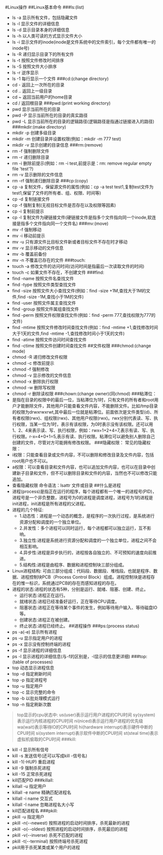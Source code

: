 #Linux操作
##Linux基本命令
###ls:(list)
* ls -a 显示所有文件，包括隐藏文件
* ls -l 显示文件的详细信息
* ls -d 显示目录本身的详细信息
* ls -h 以人类可读的方式显示文件大小
* ls -i 显示文件的inode(inode是文件系统中的文件索引，每个文件都有唯一的inode号)
* ls -R 递归显示目录下的所有文件
* ls -t 按照文件修改时间排序
* ls -S 按照文件大小排序
* ls -r 逆序显示
* ls -1 每行显示一个文件
###cd:(change directory)
* cd - 返回上一次所在的目录
* cd .. 返回上一级目录
* cd ~ 返回当前用户的home目录
* cd / 返回根目录
###pwd:(print working directory)
* pwd 显示当前所在的目录
* pwd -P 显示当前所在的目录的真实路径
* pwd -L 显示当前所在的目录的逻辑路径(逻辑路径是指通过链接进入的路径)
###mkdir:(make directory)
* mkdir -p 创建多级目录
* mkdir -m 创建目录并设置权限(例如：mkdir -m 777 test)
* mkdir -v 显示创建的目录信息
###rm:(remove)
* rm -f 强制删除文件
* rm -r 递归删除目录
* rm -i 删除前提示(例如：rm -i test,前提示是：rm: remove regular empty file 'test'?)
* rm -v 显示删除的文件信息
* rm -rf 强制递归删除目录
###cp:(copy)
* cp -a 复制文件，保留源文件的属性(例如：cp -a test test1,复制test文件为test1,保留了文件的所有者、组、权限、时间等)
* cp -d 复制链接文件
* cp -f 强制复制(无视目标文件是否存在以及权限等因素)
* cp -i 复制前提示
* cp -l 复制文件为硬链接文件(硬链接文件是指多个文件指向同一个inode,软连接是指多个文件指向同一个文件名)
###mv:(move)
* mv -f 强制移动
* mv -i 移动前提示
* mv -u 只有源文件比目标文件新或者目标文件不存在时才移动
* mv -v 显示移动的文件信息
* mv -b 覆盖前备份
* mv -n 不覆盖已存在的文件
###touch:
* touch -a 修改文件的访问时间(访问时间是指最后一次读取文件的时间)
* touch -c 如果文件不存在，不创建文件
###find:
* find -name 按照文件名查找文件
* find -type 按照文件类型查找文件
* find -size 按照文件大小查找文件(例如：find -size +1M,查找大于1M的文件,find -size -1M,查找小于1M的文件)
* find -user 按照文件属主查找文件
* find -group 按照文件属组查找文件
* find -perm 按照文件权限查找文件(例如：find -perm 777,查找权限为777的文件)
* find -mtime 按照文件修改时间查找文件(例如：find -mtime +1,查找修改时间大于1天的文件,find -mtime -1,查找修改时间小于1天的文件)
* find -atime 按照文件访问时间查找文件
* find -ctime 按照文件创建时间查找文件
##文件权限
###chmod:(change mode)
* chmod -R 递归修改文件权限
* chmod -c 修改前提示
* chmod -f 强制修改
* chmod -v 显示修改的文件信息
* chmod -x 删除执行权限
* chmod -w 删除写权限
* chmod -r 删除读权限
###chown:(change owner)(同chmod)
###粘滞位：
* 是指在目录的权限中的最后一位，当粘滞位为1时，只有文件的所有者和root用户才能删除文件，其他用户只能查看文件内容，不能删除文件。比如/tmp目录的权限为drwxrwxrwt,其中最后一位就是粘滞位。前面依次是文件类型(d)、所有者权限(rwx)、组权限(rwx)、其他用户权限(rwx)。rwx分别代表读、写、执行权限，当某一位为1时，表示有该权限，为0时表示没有该权限。还可以用1、2、4来表示读、写、执行权限，例如：rwx=1+2+4=7,表示有读、写、执行权限。r-x=4+0+1=5,表示有读、执行权限。粘滞位可以避免别人删除自己创建的文件，尽管对方可能拥有修改权限。
###隐藏权限：
常见的隐藏权限：
* i权限：只能查看目录或文件内容，不可以删除和修改目录及文件内容，包括root用户也不可以。
* a权限：可以查看目录和文件内容，也可以追加文件内容，也可以在目录中创建新子目录和文件，但不可以删除目录和文件的内容，当然也不可以修改只能追加。
* 查看隐藏权限
命令语法：lsattr  文件或目录
##什么是进程
* 进程(process)是指正在运行的程序，每个进程都有一个唯一的进程号(PID)，进程号是一个非负整数，进程号为0的进程是调度进程，进程号为1的进程是init进程，init进程是所有进程的父进程。
* 进程的几个特征:
  * 1.动态性：进程是一个动态的概念，是程序的一次执行过程，是系统进行资源分配和调度的一个独立单位。
  * 2.并发性：多个进程可以同时运行，每个进程都可以独立运行，互不影响。
  * 3.独立性:进程是系统进行资源分配和调度的一个独立单位，进程之间不会相互影响。
  * 4.异步性:进程是异步执行的，进程按各自独立的、不可预知的速度向前推进。
  * 5.结构性:进程是由程序、数据和进程控制块三部分组成。
* Linux进程结构:
  可由三部分组成：代码段、数据段、堆栈段。也就是程序、数据、进程控制块PCB（Process Control Block）组成。进程控制块是进程存在的惟一标识，系统通过PCB的存在而感知进程的存在。
* 进程的状态:进程的状态有5种，分别是运行、就绪、阻塞、创建、终止。
  * 运行状态:进程正在运行。
  * 就绪状态:进程已经准备好运行，正在等待CPU调度。
  * 阻塞状态:进程正在等待某个事件的发生，例如等待用户输入、等待磁盘IO等。
  * 创建状态:进程正在被创建。
  * 终止状态:进程已经终止。
##进程操作
###ps:(process status)
* ps -a(-e) 显示所有进程
* ps -u 显示指定用户的进程
* ps -x 显示没有控制终端的进程
* ps -f 显示进程的详细信息
* ps -l 显示进程的详细信息(与-f的区别是，-l显示的信息更详细)
###top:(table of processes)
* top 动态显示进程信息
* top -d 指定刷新时间
* top -p 指定进程号
* top -u 指定用户
* top -c 显示完整的命令
* top -b 以批处理模式运行
* top -n 指定刷新次数
> top显示的cpu状态中:
> us(user)表示运行用户进程的CPU时间
> sy(system)表示运行内核进程的CPU时间
> ni(niced)表示运行用户进程的优先级
> wa(wait)表示等待IO的CPU时间
> hi(hardware interrupt)表示硬件中断的CPU时间
> si(system interrupt)表示软件中断的CPU时间
> st(steal time)表示虚拟机偷取的CPU时间
###kill:
* kill -l 显示所有信号
* kill -s 发送信号(还可以写成kill -信号名)
* kill -1(-HUP) 重启进程
* kill -9 强制杀死进程
* kill -15 正常杀死进程
* kill匹配PID
###killall:
* killall -u 指定用户
* killall -e name 精确匹配进程名
* killall -i name 交互式
* killall -I name 忽略进程名大小写
* kill匹配进程名
###pkill:
* pkill -u 指定用户
* pkill -n(--newest) 按照进程的启动时间排序，杀死最新的进程
* pkill -o(--oldest) 按照进程的启动时间排序，杀死最旧的进程
* pkill -v(--inverse) 杀死不匹配的进程
* pkill -t(--terminal) 按照终端号杀死进程
* pkill用于杀死某类或某个用户的进程
  